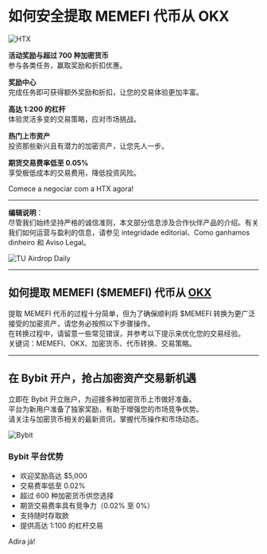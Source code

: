 # 如何安全提取 MEMEFI 代币从 OKX

![HTX](https://www.jmhbdh.com/wp-content/img/925224048.webp)

**活动奖励与超过 700 种加密货币**  
参与各类任务，赢取奖励和折扣优惠。

**奖励中心**  
完成任务即可获得额外奖励和折扣，让您的交易体验更加丰富。

**高达 1:200 的杠杆**  
体验灵活多变的交易策略，应对市场挑战。

**热门上市资产**  
投资那些新兴且有潜力的加密资产，让您先人一步。

**期货交易费率低至 0.05%**  
享受极低成本的交易费用，降低投资风险。

Comece a negociar com a HTX agora!

---

**编辑说明**：  
尽管我们始终坚持严格的诚信准则，本文部分信息涉及合作伙伴产品的介绍。有关我们如何运营与盈利的信息，请参见 integridade editorial、Como ganhamos dinheiro 和 Aviso Legal。

![TU Airdrop Daily](https://www.jmhbdh.com/wp-content/img/298572974.webp)

---

## 如何提取 MEMEFI ($MEMEFI) 代币从 [OKX](https://bit.ly/OKXe)

提取 MEMEFI 代币的过程十分简单，但为了确保顺利将 $MEMEFI 转换为更广泛接受的加密资产，请您务必按照以下步骤操作。  
在转换过程中，请留意一些常见错误，并参考以下提示来优化您的交易经验。  
关键词：MEMEFI、OKX、加密货币、代币转换、交易策略。

---

## 在 Bybit 开户，抢占加密资产交易新机遇

立即在 Bybit 开立账户，为迎接多种加密货币上市做好准备。  
平台为新用户准备了独家奖励，有助于增强您的市场竞争优势。  
请关注与加密货币相关的最新资讯，掌握代币操作和市场动态。

![Bybit](https://www.jmhbdh.com/wp-content/img/126471001501960.webp)

### Bybit 平台优势

- 欢迎奖励高达 $5,000
- 交易费率低至 0.02%
- 超过 600 种加密货币供您选择
- 期货交易费率具有竞争力（0.02% 至 0%）
- 支持随时存取款
- 提供高达 1:100 的杠杆交易

Adira já!
